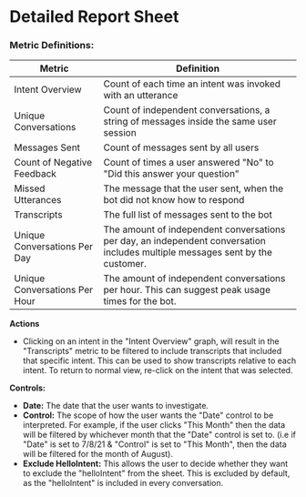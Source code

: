 # Detailed Report Sheet
### Metric Definitions:

Metric | Definition
-------|-------
Intent Overview | Count of each time an intent was invoked with an utterance
Unique Conversations | Count of independent conversations, a string of messages inside the same user session
Messages Sent | Count of messages sent by all users
Count of Negative Feedback | Count of times a user answered "No" to "Did this answer your question"
Missed Utterances | The message that the user sent, when the bot did not know how to respond
Transcripts | The full list of messages sent to the bot
Unique Conversations Per Day | The amount of independent conversations per day, an independent conversation includes multiple messages sent by the customer.
Unique Conversations Per Hour | The amount of independent conversations per hour. This can suggest peak usage times for the bot.

**Actions**
- Clicking on an intent in the "Intent Overview" graph, will result in the "Transcripts" metric to be filtered to include transcripts that included that specific intent. This can be used to show transcripts relative to each intent. To return to normal view, re-click on the intent that was selected.

**Controls:**
- **Date:** The date that the user wants to investigate.
- **Control:**  The scope of how the user wants the "Date" control to be interpreted. For example, if the user clicks "This Month" then the data will be filtered by whichever month that the "Date" control is set to. (i.e if "Date" is set to 7/8/21 & "Control" is set to "This Month", then the data will be filtered for the month of August).
-  **Exclude HelloIntent:** This allows the user to decide whether they want to exclude the "helloIntent" from the sheet. This is excluded by default, as the "helloIntent" is included in every conversation.
